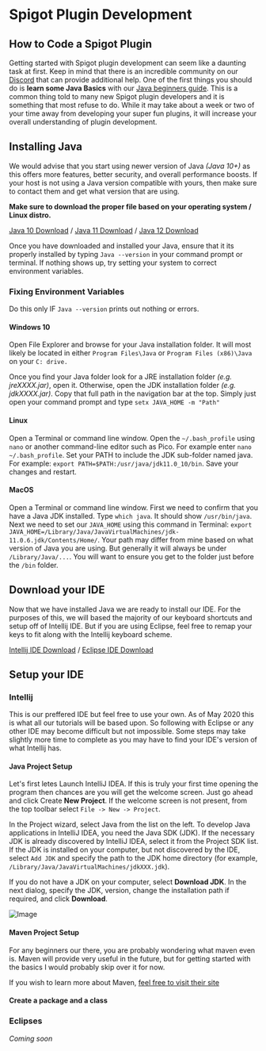 # Spigot Plugin Development
## How to Code a Spigot Plugin
Getting started with Spigot plugin development can seem like a daunting task at first. Keep in mind that there is an incredible community on our [Discord](https://discord.thesourcecode.dev) that can provide additional help. One of the first things you should do is **learn some Java Basics** with our [Java beginners guide](). This is a common thing told to many new Spigot plugin developers and it is something that most refuse to do. While it may take about a week or two of your time away from developing your super fun plugins, it will increase your overall understanding of plugin development.

## Installing Java
We would advise that you start using newer version of Java *(Java 10+)* as this offers more features, better security, and overall performance boosts. If your host is not using a Java version compatible with yours, then make sure to contact them and get what version that are using. 

**Make sure to download the proper file based on your operating system / Linux distro.**

[Java 10 Download](https://www.oracle.com/java/technologies/java-archive-javase10-downloads.html) / [Java 11 Download](https://www.oracle.com/java/technologies/javase-jdk11-downloads.html) / [Java 12 Download](https://www.oracle.com/java/technologies/javase/jdk12-archive-downloads.html)


Once you have downloaded and installed your Java, ensure that it its properly installed by typing `Java --version` in your command prompt or terminal. If nothing shows up, try setting your system to correct environment variables.

### Fixing Environment Variables
Do this only IF `Java --version` prints out nothing or errors.
#### Windows 10

Open File Explorer and browse for your Java installation folder. It will most likely be located in either `Program Files\Java` or `Program Files (x86)\Java` on your `C: drive.`

Once you find your Java folder look for a JRE installation folder *(e.g. jreXXXX.jar)*, open it. Otherwise, open the JDK installation folder *(e.g. jdkXXXX.jar)*. Copy that full path in the navigation bar at the top. Simply just open your command prompt and type `setx JAVA_HOME -m "Path"`

#### Linux

Open a Terminal or command line window. Open the `~/.bash_profile` using `nano` or another command-line editor such as Pico. For example enter `nano ~/.bash_profile`. Set your PATH to include the JDK sub-folder named java. For example: `export PATH=$PATH:/usr/java/jdk11.0_10/bin`. Save your changes and restart.

#### MacOS

Open a Terminal or command line window. First we need to confirm that you have a Java JDK installed. Type `which java`. It should show `/usr/bin/java`. Next we need to set our `JAVA_HOME` using this command in Terminal: `export JAVA_HOME=/Library/Java/JavaVirtualMachines/jdk-11.0.6.jdk/Contents/Home/`. Your path may differ from mine based on what version of Java you are using. But generally it will always be under `/Library/Java/...`. You will want to ensure you get to the folder just before the `/bin` folder.

## Download your IDE
Now that we have installed Java we are ready to install our IDE. For the purposes of this, we will based the majority of our keyboard shortcuts and setup off of Intellij IDE. But if you are using Eclipse, feel free to remap your keys to fit along with the Intellij keyboard scheme. 

[Intellij IDE Download](https://www.jetbrains.com/idea/download/) / [Eclipse IDE Download](https://www.eclipse.org/downloads/)

## Setup your IDE

### Intellij
This is our preffered IDE but feel free to use your own. As of May 2020 this is what all our tutorials will be based upon. So following with Eclipse or any other IDE may become difficult but not impossible. Some steps may take slightly more time to complete as you may have to find your IDE's version of what Intellij has.

#### Java Project Setup
Let's first letes Launch IntelliJ IDEA. If this is truly your first time opening the program then chances are you will get the welcome screen. Just go ahead and click Create **New Project**. If the welcome screen is not present, from the top toolbar select `File -> New -> Project`.

In the Project wizard, select Java from the list on the left. To develop Java applications in IntelliJ IDEA, you need the Java SDK (JDK). If the necessary JDK is already discovered by IntelliJ IDEA, select it from the Project SDK list. If the JDK is installed on your computer, but not discovered by the IDE, select `Add JDK` and specify the path to the JDK home directory (for example, `/Library/Java/JavaVirtualMachines/jdkXXX.jdk`).

If you do not have a JDK on your computer, select **Download JDK**. In the next dialog, specify the JDK, version, change the installation path if required, and click **Download**.

![Image](/images/java-project-01_1.gif)

#### Maven Project Setup
For any beginners our there, you are probably wondering what maven even is. Maven will provide very useful in the future, but for getting started with the basics I would probably skip over it for now. 

If you wish to learn more about Maven, [feel free to visit their site](http://maven.apache.org/what-is-maven.html)


#### Create a package and a class

### Eclipses 
*Coming soon*

